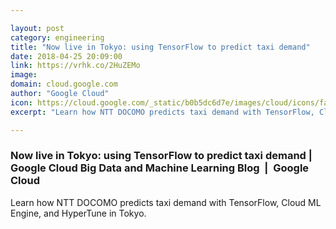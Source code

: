 ```yaml
---

layout: post
category: engineering
title: "Now live in Tokyo: using TensorFlow to predict taxi demand"
date: 2018-04-25 20:09:00
link: https://vrhk.co/2HuZEMo
image: 
domain: cloud.google.com
author: "Google Cloud"
icon: https://cloud.google.com/_static/b0b5dc6d7e/images/cloud/icons/favicons/onecloud/apple-icon.png
excerpt: "Learn how NTT DOCOMO predicts taxi demand with TensorFlow, Cloud ML Engine, and HyperTune in Tokyo."

---
```


### Now live in Tokyo: using TensorFlow to predict taxi demand | Google Cloud Big Data and Machine Learning Blog  |  Google Cloud

Learn how NTT DOCOMO predicts taxi demand with TensorFlow, Cloud ML Engine, and HyperTune in Tokyo.